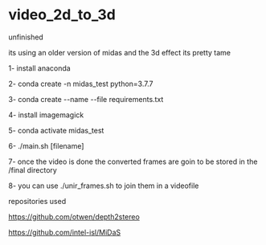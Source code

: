 # video_2d_to_3d

unfinished

its using an older version of midas and the 3d effect its pretty tame

1- install anaconda

2- conda create -n midas_test python=3.7.7

3- conda create --name <env> --file requirements.txt
   
4- install imagemagick
 
5- conda activate midas_test

6- ./main.sh [filename]

7- once the video is done the converted frames are goin to be stored in the /final directory

8- you can use ./unir_frames.sh to join them in a videofile

repositories used

https://github.com/otwen/depth2stereo

https://github.com/intel-isl/MiDaS
